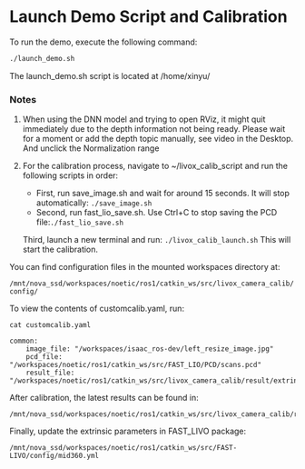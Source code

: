 # Launch Demo Script and Calibration

To run the demo, execute the following command:

```bash
./launch_demo.sh
```
The launch_demo.sh script is located at /home/xinyu/

### Notes

1. When using the DNN model and trying to open RViz, it might quit immediately due to the depth information not being ready. Please wait for a moment or add the depth topic manually, see video in the Desktop. And unclick the Normalization range 

2. For the calibration process, navigate to ~/livox_calib_script and run the following scripts in order:

    - First, run save_image.sh and wait for around 15 seconds. It will stop automatically:  `./save_image.sh`
    - Second, run fast_lio_save.sh. Use Ctrl+C to stop saving the PCD file:`./fast_lio_save.sh`

    Third, launch a new terminal and run: `./livox_calib_launch.sh`
    This will start the calibration.

You can find configuration files in the mounted workspaces directory at:

`/mnt/nova_ssd/workspaces/noetic/ros1/catkin_ws/src/livox_camera_calib/config/`

To view the contents of customcalib.yaml, run:

`cat customcalib.yaml`

```
common:
    image_file: "/workspaces/isaac_ros-dev/left_resize_image.jpg"
    pcd_file: "/workspaces/noetic/ros1/catkin_ws/src/FAST_LIO/PCD/scans.pcd"
    result_file: "/workspaces/noetic/ros1/catkin_ws/src/livox_camera_calib/result/extrinsic.txt"
```

After calibration, the latest results can be found in:

```
/mnt/nova_ssd/workspaces/noetic/ros1/catkin_ws/src/livox_camera_calib/result/extrinsic.txt
```
Finally, update the extrinsic parameters in FAST_LIVO package:

```
/mnt/nova_ssd/workspaces/noetic/ros1/catkin_ws/src/FAST-LIVO/config/mid360.yml
```
